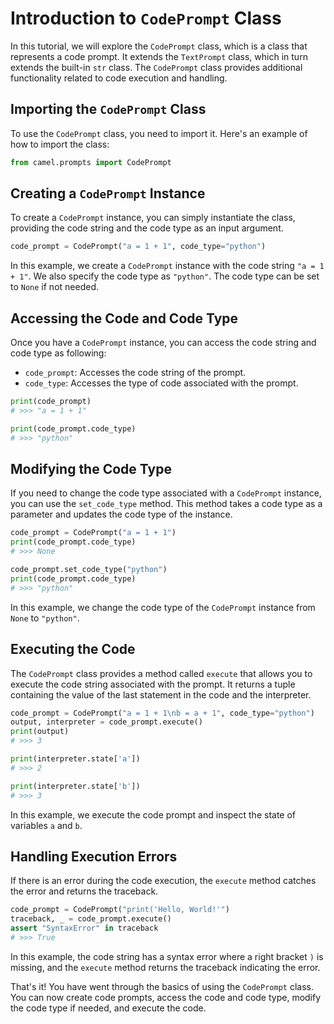 # Introduction to `CodePrompt` Class

In this tutorial, we will explore the `CodePrompt` class, which is a class that represents a code prompt. It extends the `TextPrompt` class, which in turn extends the built-in `str` class. The `CodePrompt` class provides additional functionality related to code execution and handling.

## Importing the `CodePrompt` Class

To use the `CodePrompt` class, you need to import it. Here's an example of how to import the class:

```python
from camel.prompts import CodePrompt
```

## Creating a `CodePrompt` Instance

To create a `CodePrompt` instance, you can simply instantiate the class, providing the code string and the code type as an input argument.

```python
code_prompt = CodePrompt("a = 1 + 1", code_type="python")
```

In this example, we create a `CodePrompt` instance with the code string `"a = 1 + 1"`. We also specify the code type as `"python"`. The code type can be set to `None` if not needed.

## Accessing the Code and Code Type

Once you have a `CodePrompt` instance, you can access the code string and code type as following:

- `code_prompt`: Accesses the code string of the prompt.
- `code_type`: Accesses the type of code associated with the prompt.

```python
print(code_prompt)
# >>> "a = 1 + 1"

print(code_prompt.code_type)
# >>> "python"
```

## Modifying the Code Type

If you need to change the code type associated with a `CodePrompt` instance, you can use the `set_code_type` method. This method takes a code type as a parameter and updates the code type of the instance.

```python
code_prompt = CodePrompt("a = 1 + 1")
print(code_prompt.code_type)
# >>> None

code_prompt.set_code_type("python")
print(code_prompt.code_type) 
# >>> "python"
```

In this example, we change the code type of the `CodePrompt` instance from `None` to `"python"`.

## Executing the Code

The `CodePrompt` class provides a method called `execute` that allows you to execute the code string associated with the prompt. It returns a tuple containing the value of the last statement in the code and the interpreter.

```python
code_prompt = CodePrompt("a = 1 + 1\nb = a + 1", code_type="python")
output, interpreter = code_prompt.execute()
print(output)
# >>> 3

print(interpreter.state['a'])
# >>> 2

print(interpreter.state['b'])
# >>> 3
```

In this example, we execute the code prompt and inspect the state of variables `a` and `b`.

## Handling Execution Errors

If there is an error during the code execution, the `execute` method catches the error and returns the traceback.

```python
code_prompt = CodePrompt("print('Hello, World!'")
traceback, _ = code_prompt.execute()
assert "SyntaxError" in traceback
# >>> True
```

In this example, the code string has a syntax error where a right bracket `)` is missing, and the `execute` method returns the traceback indicating the error.

That's it! You have went through the basics of using the `CodePrompt` class. You can now create code prompts, access the code and code type, modify the code type if needed, and execute the code.
